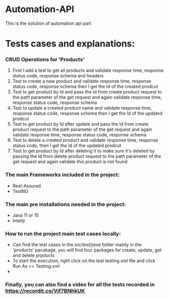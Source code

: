 # Automation-API
This is the solution of automation api part

# Tests cases and explanations:
### CRUD Operations for 'Products'
1. First I add a test to get all products and validate response time, response status  code, response schema and headers
2.  Test to create a new product and validate response time, response status  code, response schema then I get the Id of the created prodcut 
3. Test to get product by Id and pass the Id from create product request to the path parameter of the get request and again validate response time, response status  code, response schema 
4. Test to update a created product name and validate response time, response status  code, response schema then I get the Id of the updated prodcut
5. Test to get product by Id after update and pass the Id from create product request to the path parameter of the get request and again validate response time, response status  code, response schema 
6. Test to delete a created product and validate response time, response status  code,  then I get the Id of the updated prodcut
7. Test to get product by Id after deleting it to make sure it's deleted by passing the Id from delete product request to the path parameter of the get request and again validate this product is not found
### The main Frameworks included in the project:
* Rest-Assured
* TestNG

### The main pre installations needed in the project:
* Java 11 or 15
* Inteliji


### How to run the project main test cases locally:

* Can find the test cases in the *src/test/java* folder mainly in the 'products' pacakage, you will find four packages for create, update, get and delete prpducts
* To start the execution, right click on the test testing.xml file and click Run As >> Testing.xml
* 
### Finally, you can also find a video for all the tests recorded in https://recordit.co/Vjf7BNhkUK

